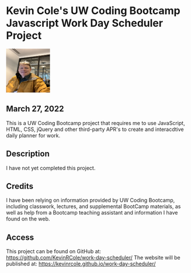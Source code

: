 # Kevin Cole's UW Coding Bootcamp Javascript Work Day Scheduler Project


 <img src="selfie.jpg" alt="Picture of Kevin" height = "120" width = "120" />


## March 27, 2022

This is a UW Coding Bootcamp project that requires me to use JavaScript, HTML, CSS, jQuery and other third-party APR's to create and interacdtive daily planner for work.

## Description

I have not yet completed this project.

## Credits

I have been relying on information provided by UW Coding Bootcamp, including classwork, lectures, and supplemental BootCamp materials, as well as help from a Bootcamp teaching assistant and information I have found on the web.

## Access

This project can be found on GitHub at: https://github.com/KevinRCole/work-day-scheduler/
The website will be published at: https://kevinrcole.github.io/work-day-scheduler/
